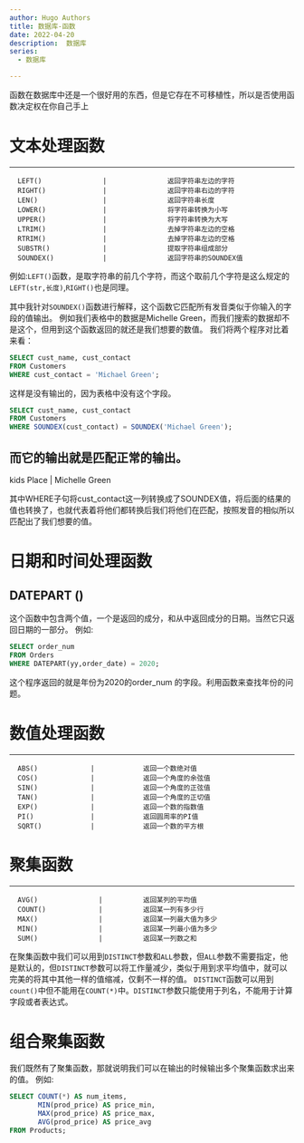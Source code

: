 ```yaml
---
author: Hugo Authors
title: 数据库-函数
date: 2022-04-20
description:  数据库
series:
  - 数据库

---
```


函数在数据库中还是一个很好用的东西，但是它存在不可移植性，所以是否使用函数决定权在你自己手上

<!--more-->

# 文本处理函数


--------------------------------------------------------------
      LEFT()               |               返回字符串左边的字符
      RIGHT()              |               返回字符串右边的字符
      LEN()                |               返回字符串长度
      LOWER()              |               将字符串转换为小写
      UPPER()              |               将字符串转换为大写
      LTRIM()              |               去掉字符串左边的空格
      RTRIM()              |               去掉字符串左边的空格
      SUBSTR()             |               提取字符串组成部分
      SOUNDEX()            |               返回字符串的SOUNDEX值

  例如:`LEFT()`函数，是取字符串的前几个字符，而这个取前几个字符是这么规定的`LEFT(str,长度)`,`RIGHT()`也是同理。

  其中我针对`SOUNDEX()`函数进行解释，这个函数它匹配所有发音类似于你输入的字段的值输出。
  例如我们表格中的数据是Michelle Green，而我们搜索的数据却不是这个，但用到这个函数返回的就还是我们想要的数值。
  我们将两个程序对比着来看：
  ```sql
  SELECT cust_name, cust_contact
  FROM Customers
  WHERE cust_contact = 'Michael Green';
  ```
  这样是没有输出的，因为表格中没有这个字段。
  ```sql
  SELECT cust_name, cust_contact
  FROM Customers
  WHERE SOUNDEX(cust_contact) = SOUNDEX('Michael Green');
  ```
  而它的输出就是匹配正常的输出。
------------------------------------
kids Place     |      Michelle Green

  其中WHERE子句将cust_contact这一列转换成了SOUNDEX值，将后面的结果的值也转换了，也就代表着将他们都转换后我们将他们在匹配，按照发音的相似所以匹配出了我们想要的值。

# 日期和时间处理函数
  ## DATEPART ()
  这个函数中包含两个值，一个是返回的成分，和从中返回成分的日期。当然它只返回日期的一部分。
  例如:
   ```sql
   SELECT order_num
   FROM Orders
   WHERE DATEPART(yy,order_date) = 2020;
   ```
   这个程序返回的就是年份为2020的order_num 的字段。利用函数来查找年份的问题。

# 数值处理函数

----------------------------------------------------------------
      ABS()             |            返回一个数绝对值
      COS()             |            返回一个角度的余弦值
      SIN()             |            返回一个角度的正弦值
      TAN()             |            返回一个角度的正切值
      EXP()             |            返回一个数的指数值
      PI()              |            返回圆周率的PI值
      SQRT()            |            返回一个数的平方根


# 聚集函数

----------------------------------------------------------------
      AVG()               |          返回某列的平均值
      COUNT()             |          返回某一列有多少行
      MAX()               |          返回某一列最大值为多少
      MIN()               |          返回某一列最小值为多少
      SUM()               |          返回某一列数之和

  在聚集函数中我们可以用到`DISTINCT`参数和`ALL`参数，但`ALL`参数不需要指定，他是默认的，但`DISTINCT`参数可以将工作量减少，类似于用到求平均值中，就可以完美的将其中其他一样的值缩减，仅剩不一样的值。
  `DISTINCT`函数可以用到`count()`中但不能用在`COUNT(*)`中。`DISTINCT`参数只能使用于列名，不能用于计算字段或者表达式。

# 组合聚集函数

  我们既然有了聚集函数，那就说明我们可以在输出的时候输出多个聚集函数求出来的值。
  例如:
  ```sql
  SELECT COUNT(*) AS num_items,
         MIN(prod_price) AS price_min,
         MAX(prod_price) AS price_max,
         AVG(prod_price) AS price_avg
  FROM Products;
  ```

